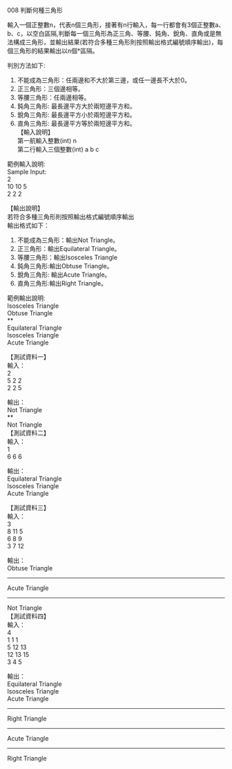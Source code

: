 008 判斷何種三角形  
  
輸入一個正整數n，代表n個三角形，接著有n行輸入，每一行都會有3個正整數a、b、c，以空白區隔,判斷每一個三角形為正三角、等腰、鈍角、銳角、直角或是無法構成三角形，並輸出結果(若符合多種三角形則按照輸出格式編號順序輸出)，每個三角形的結果輸出以n個*區隔。  
  
判別方法如下:  
1. 不能成為三角形：任兩邊和不大於第三邊，或任一邊長不大於0。  
2. 正三角形：三個邊相等。  
3. 等腰三角形：任兩邊相等。  
4. 鈍角三角形: 最長邊平方大於兩短邊平方和。  
5. 銳角三角形: 最長邊平方小於兩短邊平方和。  
6. 直角三角形: 最長邊平方等於兩短邊平方和。  
【輸入說明】  
第一航輸入整數(int) n  
第二行輸入三個整數(int) a b c  
  
  
範例輸入說明:  
Sample Input:  
2  
10 10 5  
2 2 2  
  
【輸出說明】  
若符合多種三角形則按照輸出格式編號順序輸出  
輸出格式如下：  
1. 不能成為三角形：輸出Not Triangle。  
2. 正三角形：輸出Equilateral Triangle。  
3. 等腰三角形：輸出Isosceles Triangle  
4. 鈍角三角形:輸出Obtuse Triangle。  
5. 銳角三角形: 輸出Acute Triangle。  
6. 直角三角形:輸出Right Triangle。  
  
範例輸出說明:  
Isosceles Triangle  
Obtuse Triangle  
**  
Equilateral Triangle  
Isosceles Triangle  
Acute Triangle  
  
【測試資料一】  
輸入：  
2  
5 2 2  
2 2 5  
  
輸出：  
Not Triangle  
**  
Not Triangle  
【測試資料二】  
輸入：  
1  
6 6 6  
  
輸出：  
Equilateral Triangle  
Isosceles Triangle  
Acute Triangle  
  
【測試資料三】  
輸入：  
3  
8 11 5  
6 8 9  
3 7 12  
  
輸出：  
Obtuse Triangle  
***  
Acute Triangle  
***  
Not Triangle  
【測試資料四】  
輸入：  
4  
1 1 1  
5 12 13  
12 13 15  
3 4 5  
  
輸出：  
Equilateral Triangle  
Isosceles Triangle  
Acute Triangle  
****  
Right Triangle  
****  
Acute Triangle  
****  
Right Triangle  
